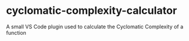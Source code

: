 # cyclomatic-complexity-calculator
A small VS Code plugin used to calculate the Cyclomatic Complexity of a function
